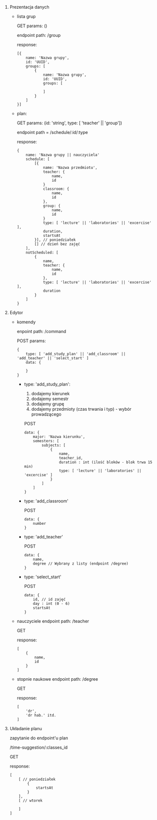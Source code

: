 1. Prezentacja danych

    - lista grup
        
        GET params: ()
        
        endpoint path: /group

        response:
        ```
        [{
            name: 'Nazwa grupy',
            id: 'UUID',
            groups: [
                {
                    name: 'Nazwa grupy',
                    id: 'UUID',
                    groups: [
                        
                    ]
                }
            ]
        }]
        ```

    - plan:
        
        GET params: (id: 'string', type: [ 'teacher' || 'group'])
        
        endpoint path = /schedule/:id/:type
        
        response: 
        ```
        {
            name: 'Nazwa grupy || nauczyciela'
            schedule: [
                [{
                    name: 'Nazwa przedmiotu',
                    teacher: {
                        name,
                        id
                    }
                    classroom: {
                        name,
                        id
                    },
                    group: {
                        name,
                        id
                    }
                    type: [ 'lecture' || 'laboratories' || 'excercise' ],
                    duration,
                    startsAt
                }], // poniedziałek
                [] // dzień bez zajęć
            ],
            notScheduled: [
                {
                    name,
                    teacher: {
                        name,
                        id
                    },
                    type: [ 'lecture' || 'laboratories' || 'excercise' ],
                    duration
                }
            ]
        }
        ```


2. Edytor
    - komendy

        enpoint path: /command

        POST params: 
        ```
        {
            type: [ 'add_study_plan' || 'add_classroom' || 'add_teacher' || 'select_start' ]
            data: {

            }
        }
        ```

        - type: 'add_study_plan':

          1. dodajemy kierunek 
          2. dodajemy semestr
          3. dodajemy grupę
          4. dodajemy przedmioty (czas trwania i typ) - wybór prowadzącego

          POST
          ```
          data: {
              major: 'Nazwa kierunku',
              semesters: [
                  subjects: [
                      {
                          name,
                          teacher_id,
                          duration : int (ilość bloków - blok trwa 15 min)
                          type: [ 'lecture' || 'laboratories' || 'excercise' ]
                      }
                  ]
              ]
          }
          ```

        - type: 'add_classroom'
        
          POST
          ```
          data: {
              number
          }
          ```


        - type: 'add_teacher'

          POST
          ```
          data: {
              name,
              degree // Wybrany z listy (endpoint /degree)
          }
          ```


        - type: 'select_start'

          POST
          ```
          data: {
              id, // id zajęć
              day : int (0 - 6)
              startsAt
          }
          ```


    - nauczyciele
        endpoint path: /teacher 
        
        GET

        response: 
        ```
        [
            {
                name,
                id
            }
        ]
        ```

    - stopnie naukowe
        endpoint path: /degree 

        GET

        response:
        ```
        [
            'dr',
            'dr hab.' itd.
        ]
        ```

3. Układanie planu
    
    zapytanie do endpoint'u plan

    /time-suggestion/:classes_id

    GET

    response: 
    ```
    [
        [ // poniedziałek
            {
                startsAt
            }
        ],
        [ // wtorek

        ]
    ]
    ```